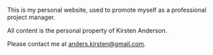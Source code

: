 This is my personal website, used to promote myself as a professional project manager. 

All content is the personal property of Kirsten Anderson. 

Please contact me at anders.kirsten@gmail.com.
